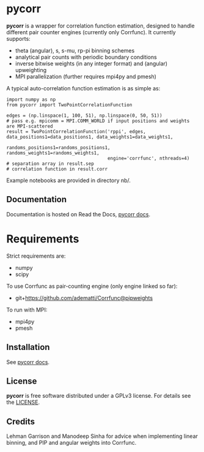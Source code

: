 # pycorr

**pycorr** is a wrapper for correlation function estimation, designed to handle different pair counter engines (currently only Corrfunc).
It currently supports:

  - theta (angular), s, s-mu, rp-pi binning schemes
  - analytical pair counts with periodic boundary conditions
  - inverse bitwise weights (in any integer format) and (angular) upweighting
  - MPI parallelization (further requires mpi4py and pmesh)

A typical auto-correlation function estimation is as simple as:
```
import numpy as np
from pycorr import TwoPointCorrelationFunction

edges = (np.linspace(1, 100, 51), np.linspace(0, 50, 51))
# pass e.g. mpicomm = MPI.COMM_WORLD if input positions and weights are MPI-scattered
result = TwoPointCorrelationFunction('rppi', edges, data_positions1=data_positions1, data_weights1=data_weights1,
                                     randoms_positions1=randoms_positions1, randoms_weights1=randoms_weights1,
                                     engine='corrfunc', nthreads=4)
# separation array in result.sep
# correlation function in result.corr
```

Example notebooks are provided in directory nb/.

## Documentation

Documentation is hosted on Read the Docs, [pycorr docs](https://py2pcf.readthedocs.io/).

# Requirements

Strict requirements are:

  - numpy
  - scipy

To use Corrfunc as pair-counting engine (only engine linked so far):

  - git+https://github.com/adematti/Corrfunc@pipweights

To run with MPI:

  - mpi4py
  - pmesh

## Installation

See [pycorr docs](https://py2pcf.readthedocs.io/en/latest/user/building.html).

## License

**pycorr** is free software distributed under a GPLv3 license. For details see the [LICENSE](https://github.com/adematti/pycorr/blob/main/LICENSE).

## Credits

Lehman Garrison and Manodeep Sinha for advice when implementing linear binning, and PIP and angular weights into Corrfunc.
